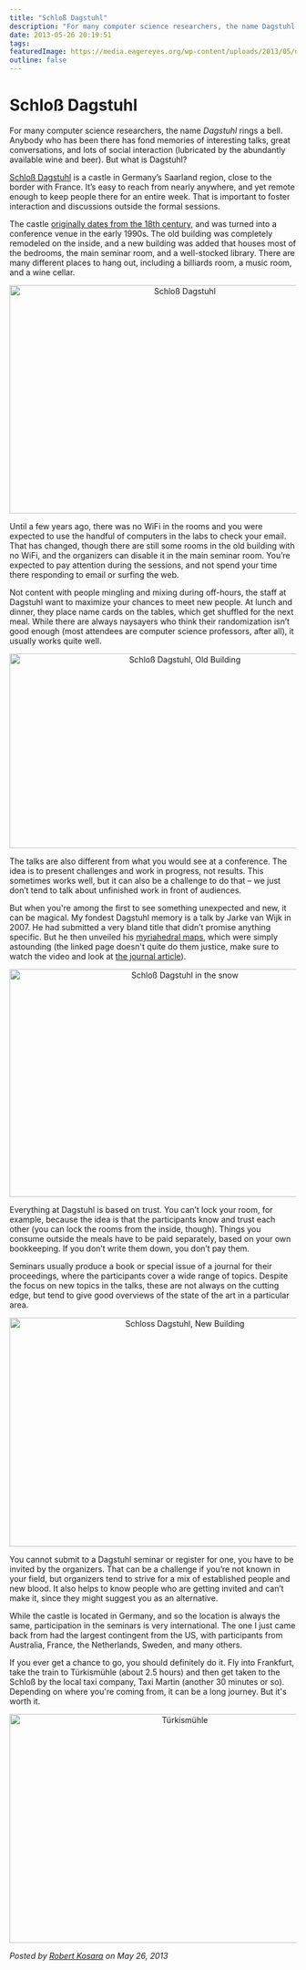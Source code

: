 ```yaml
---
title: "Schloß Dagstuhl"
description: "For many computer science researchers, the name Dagstuhl rings a bell. Anybody who has been there has fond memories of interesting talks, great conversations, and lots of social interaction (lubricated by the abundantly available wine and beer). But what is Dagstuhl?"
date: 2013-05-26 20:19:51
tags: 
featuredImage: https://media.eagereyes.org/wp-content/uploads/2013/05/dagstuhl-teaser.jpg
outline: false
---
```


# Schloß Dagstuhl

For many computer science researchers, the name <em>Dagstuhl</em> rings a bell. Anybody who has been there has fond memories of interesting talks, great conversations, and lots of social interaction (lubricated by the abundantly available wine and beer). But what is Dagstuhl?

<a href="http://www.dagstuhl.de">Schloß Dagstuhl</a> is a castle in Germany’s Saarland region, close to the border with France. It’s easy to reach from nearly anywhere, and yet remote enough to keep people there for an entire week. That is important to foster interaction and discussions outside the formal sessions.

The castle <a href="http://www.dagstuhl.de/ueber-dagstuhl/geschichte/">originally dates from the 18th century</a>, and was turned into a conference venue in the early 1990s. The old building was completely remodeled on the inside, and a new building was added that houses most of the bedrooms, the main seminar room, and a well-stocked library. There are many different places to hang out, including a billiards room, a music room, and a wine cellar.

<p align="center"><img class="aligncenter size-full wp-image-2371" alt="Schloß Dagstuhl" src="https://media.eagereyes.org/wp-content/uploads/2013/05/dagstuhl-teaser.jpg" width="600" height="401" /></p>

Until a few years ago, there was no WiFi in the rooms and you were expected to use the handful of computers in the labs to check your email. That has changed, though there are still some rooms in the old building with no WiFi, and the organizers can disable it in the main seminar room. You’re expected to pay attention during the sessions, and not spend your time there responding to email or surfing the web.

Not content with people mingling and mixing during off-hours, the staff at Dagstuhl want to maximize your chances to meet new people. At lunch and dinner, they place name cards on the tables, which get shuffled for the next meal. While there are always naysayers who think their randomization isn’t good enough (most attendees are computer science professors, after all), it usually works quite well.

<p align="center"><img class="aligncenter size-full wp-image-2369" alt="Schloß Dagstuhl, Old Building" src="https://media.eagereyes.org/wp-content/uploads/2013/05/dagstuhl-old.jpg" width="600" height="342" /></p>

The talks are also different from what you would see at a conference. The idea is to present challenges and work in progress, not results. This sometimes works well, but it can also be a challenge to do that – we just don’t tend to talk about unfinished work in front of audiences.

But when you're among the first to see something unexpected and new, it can be magical. My fondest Dagstuhl memory is a talk by Jarke van Wijk in 2007. He had submitted a very bland title that didn’t promise anything specific. But he then unveiled his <a href="http://www.win.tue.nl/~vanwijk/myriahedral/">myriahedral maps</a>, which were simply astounding (the linked page doesn't quite do them justice, make sure to watch the video and look at <a href="http://www.win.tue.nl/~vanwijk/myriahedral/CAJ103.pdf">the journal article</a>).

<p align="center"><img class="aligncenter size-full wp-image-2370" alt="Schloß Dagstuhl in the snow" src="https://media.eagereyes.org/wp-content/uploads/2013/05/dagstuhl-snow.jpg" width="600" height="400" /></p>

Everything at Dagstuhl is based on trust. You can’t lock your room, for example, because the idea is that the participants know and trust each other (you can lock the rooms from the inside, though). Things you consume outside the meals have to be paid separately, based on your own bookkeeping. If you don’t write them down, you don’t pay them.

Seminars usually produce a book or special issue of a journal for their proceedings, where the participants cover a wide range of topics. Despite the focus on new topics in the talks, these are not always on the cutting edge, but tend to give good overviews of the state of the art in a particular area.

<p align="center"><img class="aligncenter size-full wp-image-2368" alt="Schloss Dagstuhl, New Building" src="https://media.eagereyes.org/wp-content/uploads/2013/05/dagstuhl-new.jpg" width="600" height="402" /></p>

You cannot submit to a Dagstuhl seminar or register for one, you have to be invited by the organizers. That can be a challenge if you’re not known in your field, but organizers tend to strive for a mix of established people and new blood. It also helps to know people who are getting invited and can’t make it, since they might suggest you as an alternative.

While the castle is located in Germany, and so the location is always the same, participation in the seminars is very international. The one I just came back from had the largest contingent from the US, with participants from Australia, France, the Netherlands, Sweden, and many others.

If you ever get a chance to go, you should definitely do it. Fly into Frankfurt, take the train to Türkismühle (about 2.5 hours) and then get taken to the Schloß by the local taxi company, Taxi Martin (another 30 minutes or so). Depending on where you're coming from, it can be a long journey. But it's worth it.

<p align="center"><img class="aligncenter size-full wp-image-2372" alt="Türkismühle" src="https://media.eagereyes.org/wp-content/uploads/2013/05/dagstuhl-tuerkismuehle.jpg" width="600" height="402" /></p>


_Posted by <a href="/about">Robert Kosara</a> on May 26, 2013_


